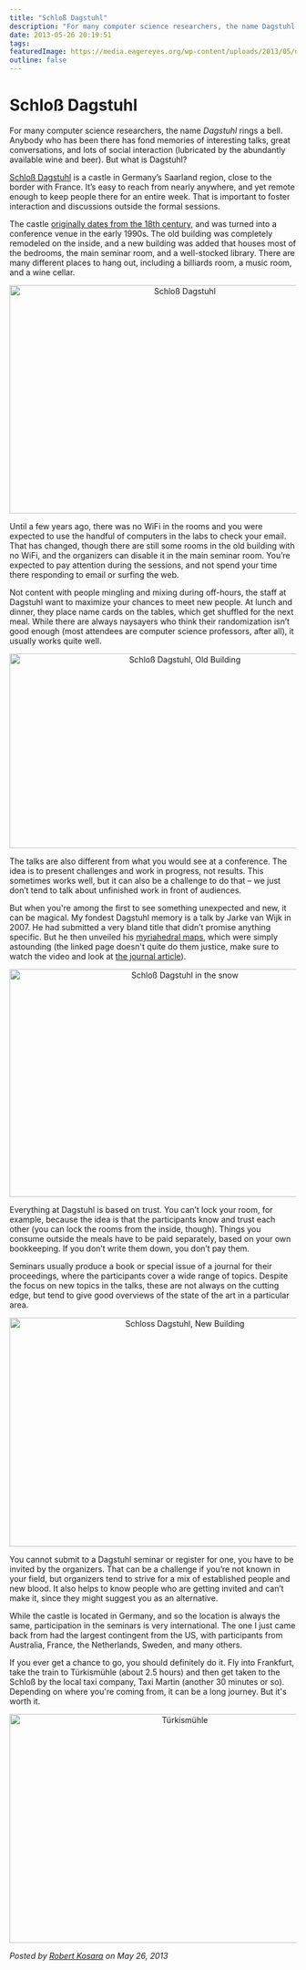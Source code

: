 ```yaml
---
title: "Schloß Dagstuhl"
description: "For many computer science researchers, the name Dagstuhl rings a bell. Anybody who has been there has fond memories of interesting talks, great conversations, and lots of social interaction (lubricated by the abundantly available wine and beer). But what is Dagstuhl?"
date: 2013-05-26 20:19:51
tags: 
featuredImage: https://media.eagereyes.org/wp-content/uploads/2013/05/dagstuhl-teaser.jpg
outline: false
---
```


# Schloß Dagstuhl

For many computer science researchers, the name <em>Dagstuhl</em> rings a bell. Anybody who has been there has fond memories of interesting talks, great conversations, and lots of social interaction (lubricated by the abundantly available wine and beer). But what is Dagstuhl?

<a href="http://www.dagstuhl.de">Schloß Dagstuhl</a> is a castle in Germany’s Saarland region, close to the border with France. It’s easy to reach from nearly anywhere, and yet remote enough to keep people there for an entire week. That is important to foster interaction and discussions outside the formal sessions.

The castle <a href="http://www.dagstuhl.de/ueber-dagstuhl/geschichte/">originally dates from the 18th century</a>, and was turned into a conference venue in the early 1990s. The old building was completely remodeled on the inside, and a new building was added that houses most of the bedrooms, the main seminar room, and a well-stocked library. There are many different places to hang out, including a billiards room, a music room, and a wine cellar.

<p align="center"><img class="aligncenter size-full wp-image-2371" alt="Schloß Dagstuhl" src="https://media.eagereyes.org/wp-content/uploads/2013/05/dagstuhl-teaser.jpg" width="600" height="401" /></p>

Until a few years ago, there was no WiFi in the rooms and you were expected to use the handful of computers in the labs to check your email. That has changed, though there are still some rooms in the old building with no WiFi, and the organizers can disable it in the main seminar room. You’re expected to pay attention during the sessions, and not spend your time there responding to email or surfing the web.

Not content with people mingling and mixing during off-hours, the staff at Dagstuhl want to maximize your chances to meet new people. At lunch and dinner, they place name cards on the tables, which get shuffled for the next meal. While there are always naysayers who think their randomization isn’t good enough (most attendees are computer science professors, after all), it usually works quite well.

<p align="center"><img class="aligncenter size-full wp-image-2369" alt="Schloß Dagstuhl, Old Building" src="https://media.eagereyes.org/wp-content/uploads/2013/05/dagstuhl-old.jpg" width="600" height="342" /></p>

The talks are also different from what you would see at a conference. The idea is to present challenges and work in progress, not results. This sometimes works well, but it can also be a challenge to do that – we just don’t tend to talk about unfinished work in front of audiences.

But when you're among the first to see something unexpected and new, it can be magical. My fondest Dagstuhl memory is a talk by Jarke van Wijk in 2007. He had submitted a very bland title that didn’t promise anything specific. But he then unveiled his <a href="http://www.win.tue.nl/~vanwijk/myriahedral/">myriahedral maps</a>, which were simply astounding (the linked page doesn't quite do them justice, make sure to watch the video and look at <a href="http://www.win.tue.nl/~vanwijk/myriahedral/CAJ103.pdf">the journal article</a>).

<p align="center"><img class="aligncenter size-full wp-image-2370" alt="Schloß Dagstuhl in the snow" src="https://media.eagereyes.org/wp-content/uploads/2013/05/dagstuhl-snow.jpg" width="600" height="400" /></p>

Everything at Dagstuhl is based on trust. You can’t lock your room, for example, because the idea is that the participants know and trust each other (you can lock the rooms from the inside, though). Things you consume outside the meals have to be paid separately, based on your own bookkeeping. If you don’t write them down, you don’t pay them.

Seminars usually produce a book or special issue of a journal for their proceedings, where the participants cover a wide range of topics. Despite the focus on new topics in the talks, these are not always on the cutting edge, but tend to give good overviews of the state of the art in a particular area.

<p align="center"><img class="aligncenter size-full wp-image-2368" alt="Schloss Dagstuhl, New Building" src="https://media.eagereyes.org/wp-content/uploads/2013/05/dagstuhl-new.jpg" width="600" height="402" /></p>

You cannot submit to a Dagstuhl seminar or register for one, you have to be invited by the organizers. That can be a challenge if you’re not known in your field, but organizers tend to strive for a mix of established people and new blood. It also helps to know people who are getting invited and can’t make it, since they might suggest you as an alternative.

While the castle is located in Germany, and so the location is always the same, participation in the seminars is very international. The one I just came back from had the largest contingent from the US, with participants from Australia, France, the Netherlands, Sweden, and many others.

If you ever get a chance to go, you should definitely do it. Fly into Frankfurt, take the train to Türkismühle (about 2.5 hours) and then get taken to the Schloß by the local taxi company, Taxi Martin (another 30 minutes or so). Depending on where you're coming from, it can be a long journey. But it's worth it.

<p align="center"><img class="aligncenter size-full wp-image-2372" alt="Türkismühle" src="https://media.eagereyes.org/wp-content/uploads/2013/05/dagstuhl-tuerkismuehle.jpg" width="600" height="402" /></p>


_Posted by <a href="/about">Robert Kosara</a> on May 26, 2013_


